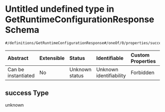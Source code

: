# Untitled undefined type in GetRuntimeConfigurationResponse Schema

```txt
#/definitions/GetRuntimeConfigurationResponse#/oneOf/0/properties/success
```



| Abstract            | Extensible | Status         | Identifiable            | Custom Properties | Additional Properties | Access Restrictions | Defined In                                                                                                                      |
| :------------------ | :--------- | :------------- | :---------------------- | :---------------- | :-------------------- | :------------------ | :------------------------------------------------------------------------------------------------------------------------------ |
| Can be instantiated | No         | Unknown status | Unknown identifiability | Forbidden         | Allowed               | none                | [response.getRuntimeConfiguration.schema.json\*](../../out/response.getRuntimeConfiguration.schema.json "open original schema") |

## success Type

unknown
